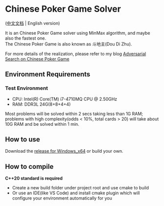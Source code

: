 # Chinese Poker Game Solver  
([中文文档](./README_zh-cn.md) | English version)

It is an Chinese Poker Game solver using MinMax algorithm, and maybe also the fastest one.  
The Chinese Poker Game is also known as 斗地主(Dou Di Zhu).

For more details of the realization, please refer to my blog [Adversarial Search on Chinese Poker Game](https://blog.darkray.cn/tech/algorithm/adversarial-search-on-chinese-poker-game/)

## Environment Requirements

### Test Environment

- CPU: Intel(R) Core(TM) i7-4710MQ CPU @ 2.50GHz
- RAM: DDR3L 24G(8+8+4+4)

Most problems will be solved within 2 secs taking less than 1G RAM; problems with high complexity(odds < 10%, total cards > 20) will take about 10G RAM and be solved within 1 min.

## How to use

Download the [release for Windows_x64](https://github.com/Whotakesmyname/ChinesePokerGame/releases) or build your own.

## How to compile
**C++20 standard is required**  

- Create a new build folder under project root and use cmake to build
- Or use an IDE(like VS Code) and install cmake plugin which will configure your environment automatically for you
